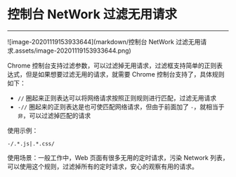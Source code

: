 # 控制台 NetWork 过滤无用请求

---

![image-20201119153933644](markdown/控制台 NetWork 过滤无用请求.assets/image-20201119153933644.png)

Chrome 控制台支持过滤参数，可以过滤掉无用请求，过滤框支持简单的正则表达式，但是如果想要过滤无用的请求，就需要 Chrome 控制台支持了，具体规则如下：

- `//` 圈起来正则表达可以将网络请求按照正则规则进行匹配，过滤无用请求
- `-//` 圈起来的正则表达是也可使匹配网络请求，但由于前面加了 `-`，就相当于 `非`，可以过滤掉匹配的请求

使用示例：

```
-/.*.js|.*.css/
```

使用场景：一般工作中，Web 页面有很多无用的定时请求，污染 Network 列表，可以使用这个规则，过滤掉所有的定时请求，安心的观察有用的请求。